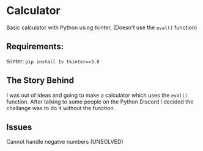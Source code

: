 # Calculator
Basic calculator with Python using tkinter, (Doesn't use the `eval()` function)
## Requirements:
tkinter: `pip install Iv tkinter==3.8`
## The Story Behind
I was out of ideas and going to make a calculator which uses the `eval()` function. After talking to some people on the Python Discord I decided the challange was to do it without the function.
## Issues
Cannot handle negatve numbers (UNSOLVED)
